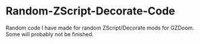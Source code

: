 # Random-ZScript-Decorate-Code
Random code I have made for random ZScript/Decorate mods for GZDoom. Some will probably not be finished.
